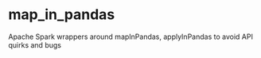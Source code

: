 # map_in_pandas
Apache Spark wrappers around mapInPandas, applyInPandas to avoid API quirks and bugs

